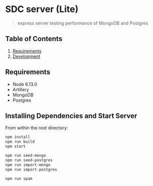 # SDC server (Lite)

> express server testing performance of MongoDB and Postgres

## Table of Contents

1. [Requirements](#requirements)
1. [Development](#development)

## Requirements

- Node 6.13.0
- Artillery
- MongoDB
- Postgres

## Installing Dependencies and Start Server

From within the root directory:

```sh
npm install
npm run build
npm start
```
```sh
npm run seed-mongo
npm run seed-postgres
npm run import-mongo
npm run import-postgres
```
```sh
npm run spam
```

